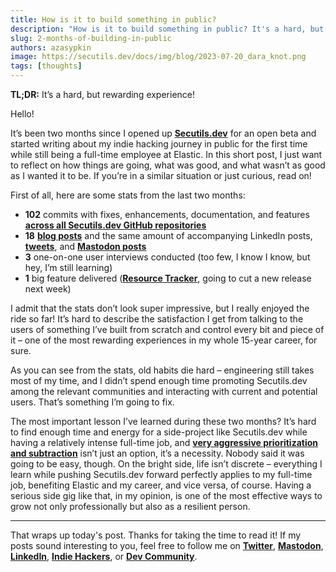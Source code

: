 ```yaml
---
title: How is it to build something in public?
description: "How is it to build something in public? It's a hard, but rewarding experience!"
slug: 2-months-of-building-in-public
authors: azasypkin
image: https://secutils.dev/docs/img/blog/2023-07-20_dara_knot.png
tags: [thoughts]
---
```


**TL;DR:** It’s a hard, but rewarding experience!

Hello!

It’s been two months since I opened up [**Secutils.dev**](https://secutils.dev/) for an open beta and started writing about my indie hacking journey in public for the first time while still being a full-time employee at Elastic. In this short post, I just want to reflect on how things are going, what was good, and what wasn’t as good as I wanted it to be. If you’re in a similar situation or just curious, read on!

<!--truncate-->

First of all, here are some stats from the last two months:

* **102** commits with fixes, enhancements, documentation, and features [**across all Secutils.dev GitHub repositories**](https://github.com/secutils-dev) 
* **18** [**blog posts**](https://secutils.dev/docs/blog/) and the same amount of accompanying LinkedIn posts, [**tweets**](https://twitter.com/aleh_zasypkin), and [**Mastodon posts**](https://infosec.exchange/@azasypkin)
* **3** one-on-one user interviews conducted (too few, I know I know, but hey, I’m still learning)
* **1** big feature delivered ([**Resource Tracker**](https://github.com/secutils-dev/secutils/issues/14), going to cut a new release next week)

I admit that the stats don’t look super impressive, but I really enjoyed the ride so far! It’s hard to describe the satisfaction I get from talking to the users of something I’ve built from scratch and control every bit and piece of it – one of the most rewarding experiences in my whole 15-year career, for sure.

As you can see from the stats, old habits die hard – engineering still takes most of my time, and I didn’t spend enough time promoting Secutils.dev among the relevant communities and interacting with current and potential users. That’s something I’m going to fix.

The most important lesson I’ve learned during these two months? It’s hard to find enough time and energy for a side-project like Secutils.dev while having a relatively intense full-time job, and [**very aggressive prioritization and subtraction**](https://secutils.dev/docs/blog/time-management) isn’t just an option, it’s a necessity. Nobody said it was going to be easy, though. On the bright side, life isn’t discrete – everything I learn while pushing Secutils.dev forward perfectly applies to my full-time job, benefiting Elastic and my career, and vice versa, of course. Having a serious side gig like that, in my opinion, is one of the most effective ways to grow not only professionally but also as a resilient person.

---

That wraps up today's post. Thanks for taking the time to read it! If my posts sound interesting to you, feel free to follow me on [**Twitter**](https://twitter.com/aleh_zasypkin), [**Mastodon**](https://infosec.exchange/@azasypkin), [**LinkedIn**](https://www.linkedin.com/in/azasypkin/), [**Indie Hackers**](https://www.indiehackers.com/azasypkin/history), or [**Dev Community**](https://dev.to/azasypkin).
